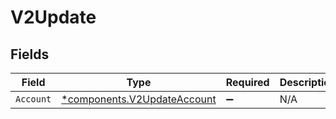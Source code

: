 # V2Update


## Fields

| Field                                                                     | Type                                                                      | Required                                                                  | Description                                                               |
| ------------------------------------------------------------------------- | ------------------------------------------------------------------------- | ------------------------------------------------------------------------- | ------------------------------------------------------------------------- |
| `Account`                                                                 | [*components.V2UpdateAccount](../../models/components/v2updateaccount.md) | :heavy_minus_sign:                                                        | N/A                                                                       |